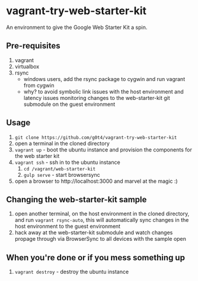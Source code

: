 vagrant-try-web-starter-kit
===========================

An environment to give the Google Web Starter Kit a spin.

## Pre-requisites

1. vagrant
1. virtualbox
1. rsync
	- windows users, add the rsync package to cygwin and run vagrant from cygwin
	- why? to avoid symbolic link issues with the host environment and latency issues monitoring changes to the web-starter-kit git submodule on the guest environment

## Usage

1. `git clone https://github.com/g0t4/vagrant-try-web-starter-kit`
1. open a terminal in the cloned directory
1. `vagrant up` - boot the ubuntu instance and provision the components for the web starter kit
1. `vagrant ssh` - ssh in to the ubuntu instance
	1. `cd /vagrant/web-starter-kit`
	1. `gulp serve` - start browsersync
1. open a browser to http://localhost:3000 and marvel at the magic :)

## Changing the web-starter-kit sample
1. open another terminal, on the host environment in the cloned directory, and run `vagrant rsync-auto`, this will automatically sync changes in the host environment to the guest environment
1. hack away at the web-starter-kit submodule and watch changes propage through via BrowserSync to all devices with the sample open

## When you're done or if you mess something up

1. `vagrant destroy` - destroy the ubuntu instance
